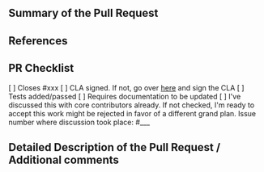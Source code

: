 <!-- Enter a brief description/summary of your PR here. What does it fix/what does it change/how was it tested (even manually, if necessary)? -->
## Summary of the Pull Request

<!-- Other than the issue solved, is this relevant to any other issues/existing PRs? --> 
## References

<!-- Please review the items on the PR checklist before submitting-->
## PR Checklist
[ ] Closes #xxx
[ ] CLA signed. If not, go over [here](https://cla.opensource.microsoft.com/microsoft/Terminal) and sign the CLA
[ ] Tests added/passed
[ ] Requires documentation to be updated
[ ] I've discussed this with core contributors already. If not checked, I'm ready to accept this work might be rejected in favor of a different grand plan. Issue number where discussion took place: #___

<!-- Provide a more detailed description of the PR, other things fixed or any additional comments/features here -->
## Detailed Description of the Pull Request / Additional comments
